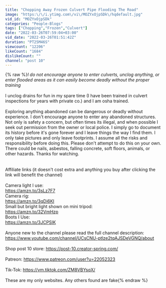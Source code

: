 ```yaml
---
title: "Chopping Away Frozen Culvert Pipe Flooding The Road"
image: "https:\/\/i.ytimg.com\/vi\/MOZYxOjpSDk\/hqdefault.jpg"
vid_id: "MOZYxOjpSDk"
categories: "People-Blogs"
tags: ["Chopping","Frozen","Culvert"]
date: "2022-03-26T07:59:04+03:00"
vid_date: "2022-03-26T01:51:42Z"
duration: "PT25M46S"
viewcount: "12206"
likeCount: "1684"
dislikeCount: ""
channel: "post 10"
---
```

{% raw %}*I do not encourage anyone to enter culverts, unclog anything, or enter flooded areas as it can easily become deadly without the proper training*<br /><br />I unclog drains for fun in my spare time (I have been trained in culvert inspections for years with private co.) and I am osha trained.<br /><br />Exploring anything abandoned can be dangerous or deadly without experience. I don't encourage anyone to enter any abandoned structures. Not only is safety a concern, but often times its illegal, and when possible I seek out permission from the owner or local police. I simply go to document its history before it's gone forever and I leave things the way I find them. I only take pictures and only leave footprints. I assume all the risks and responsibility before doing this. Please don't attempt to do this on your own. There could be nails, asbestos, falling concrete, soft floors, animals, or other hazards. Thanks for watching.<br /><br /><br />Affiliate links (it doesn't cost extra and anything you buy after clicking the link will benefit the channel)<br /><br />Camera light I use:<br /><a rel="nofollow" target="blank" href="https://amzn.to/3sLz7F7">https://amzn.to/3sLz7F7</a><br />Camera rig:<br /><a rel="nofollow" target="blank" href="https://amzn.to/3qDi6KI">https://amzn.to/3qDi6KI</a><br />Small but bright light shown on mini tripod: <br /><a rel="nofollow" target="blank" href="https://amzn.to/32VmHzp">https://amzn.to/32VmHzp</a><br />Boots I Use:<br /><a rel="nofollow" target="blank" href="https://amzn.to/3JCPSIK">https://amzn.to/3JCPSIK</a><br /><br />Anyone new to the channel please read the full channel description: <a rel="nofollow" target="blank" href="https://www.youtube.com/channel/UCsCNU-ptlze2tqAJSDeVGNQ/about">https://www.youtube.com/channel/UCsCNU-ptlze2tqAJSDeVGNQ/about</a><br /><br />Shop post 10 store: <a rel="nofollow" target="blank" href="https://post-10.creator-spring.com/">https://post-10.creator-spring.com/</a><br /><br />Patreon: <a rel="nofollow" target="blank" href="https://www.patreon.com/user?u=22052323">https://www.patreon.com/user?u=22052323</a><br /><br />Tik-Tok: <a rel="nofollow" target="blank" href="https://vm.tiktok.com/ZM8VBYsqX/">https://vm.tiktok.com/ZM8VBYsqX/</a><br /><br />These are my only websites. Any others found are fake{% endraw %}
